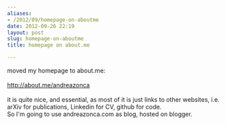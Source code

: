 ```yaml
---
aliases:
- /2012/09/homepage-on-aboutme
date: 2012-09-26 22:19
layout: post
slug: homepage-on-aboutme
title: homepage on about.me

---
```


<p>
 moved my homepage to about.me:
 <br/>
 <br/>
 <a href="http://about.me/andreazonca">
  http://about.me/andreazonca
 </a>
 <br/>
 <br/>
 it is quite nice, and essential, as most of it is just links to other websites, i.e. arXiv for publications, Linkedin for CV, github for code.
 <br/>
 So I'm going to use andreazonca.com as blog, hosted on blogger.
</p>
